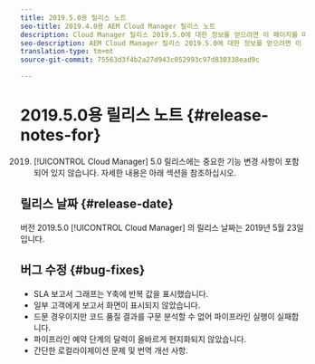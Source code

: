 ```yaml
---
title: 2019.5.0용 릴리스 노트
seo-title: 2019.4.0용 AEM Cloud Manager 릴리스 노트
description: Cloud Manager 릴리스 2019.5.0에 대한 정보를 얻으려면 이 페이지를 따르십시오.
seo-description: AEM Cloud Manager 릴리스 2019.5.0에 대한 정보를 얻으려면 이 페이지를 따르십시오.
translation-type: tm+mt
source-git-commit: 75563d3f4b2a27d943c052993c97d830338ead9c

---
```



# 2019.5.0용 릴리스 노트 {#release-notes-for}

2019. [!UICONTROL Cloud Manager] 5.0 릴리스에는 중요한 기능 변경 사항이 포함되어 있지 않습니다. 자세한 내용은 아래 섹션을 참조하십시오.

## 릴리스 날짜 {#release-date}

버전 2019.5.0 [!UICONTROL Cloud Manager] 의 릴리스 날짜는 2019년 5월 23일입니다.


## 버그 수정 {#bug-fixes}

* SLA 보고서 그래프는 Y축에 반복 값을 표시했습니다.
* 일부 고객에게 보고서 화면이 표시되지 않았습니다.
* 드문 경우이지만 코드 품질 결과를 구문 분석할 수 없어 파이프라인 실행이 실패합니다.
* 파이프라인 예약 단계의 달력이 올바르게 현지화되지 않았습니다.
* 간단한 로컬라이제이션 문제 및 번역 개선 사항.